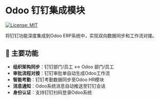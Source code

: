 # Odoo 钉钉集成模块

[![License: MIT](https://img.shields.io/badge/License-MIT-yellow.svg)](https://opensource.org/licenses/MIT)

将钉钉功能深度集成到Odoo ERP系统中，实现双向数据同步和工作流对接。

## 🚀 主要功能
- **组织架构同步**：钉钉部门/员工 ↔ Odoo 部门/员工
- **审批流程对接**：钉钉审批单自动生成Odoo工作流
- **智能考勤**：钉钉考勤数据同步至Odoo HR模块
- **消息通知**：Odoo系统消息自动推送至钉钉会话
- **身份认证**：支持钉钉扫码登录Odoo系统
